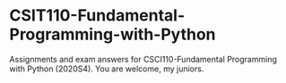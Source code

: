 # CSIT110-Fundamental-Programming-with-Python
Assignments and exam answers for CSCI110-Fundamental Programming with Python (2020S4). You are welcome, my juniors.
